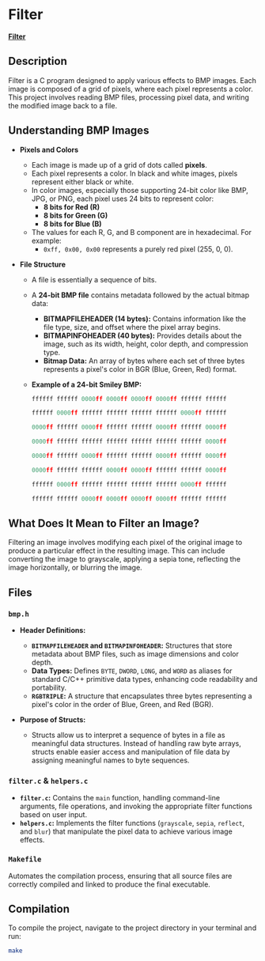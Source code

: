 # Filter

[**Filter**](https://cs50.harvard.edu/x/2024/psets/4/filter/less/#filter)

## Description

Filter is a C program designed to apply various effects to BMP images. Each image is composed of a grid of pixels, where each pixel represents a color. This project involves reading BMP files, processing pixel data, and writing the modified image back to a file.

## Understanding BMP Images

- **Pixels and Colors**
  - Each image is made up of a grid of dots called **pixels**.
  - Each pixel represents a color. In black and white images, pixels represent either black or white.
  - In color images, especially those supporting 24-bit color like BMP, JPG, or PNG, each pixel uses 24 bits to represent color:
    - **8 bits for Red (R)**
    - **8 bits for Green (G)**
    - **8 bits for Blue (B)**
  - The values for each R, G, and B component are in hexadecimal. For example:
    - `0xff, 0x00, 0x00` represents a purely red pixel (255, 0, 0).

- **File Structure**
  - A file is essentially a sequence of bits.
  - A **24-bit BMP file** contains metadata followed by the actual bitmap data:
    - **BITMAPFILEHEADER (14 bytes):** Contains information like the file type, size, and offset where the pixel array begins.
    - **BITMAPINFOHEADER (40 bytes):** Provides details about the image, such as its width, height, color depth, and compression type.
    - **Bitmap Data:** An array of bytes where each set of three bytes represents a pixel's color in BGR (Blue, Green, Red) format.
  - **Example of a 24-bit Smiley BMP:**
  
    ```c
    ffffff ffffff 0000ff 0000ff 0000ff 0000ff ffffff ffffff

    ffffff 0000ff ffffff ffffff ffffff ffffff 0000ff ffffff

    0000ff ffffff 0000ff ffffff ffffff 0000ff ffffff 0000ff

    0000ff ffffff ffffff ffffff ffffff ffffff ffffff 0000ff

    0000ff ffffff 0000ff ffffff ffffff 0000ff ffffff 0000ff

    0000ff ffffff ffffff 0000ff 0000ff ffffff ffffff 0000ff

    ffffff 0000ff ffffff ffffff ffffff ffffff 0000ff ffffff

    ffffff ffffff 0000ff 0000ff 0000ff 0000ff ffffff ffffff
    ```

## What Does It Mean to Filter an Image?

Filtering an image involves modifying each pixel of the original image to produce a particular effect in the resulting image. This can include converting the image to grayscale, applying a sepia tone, reflecting the image horizontally, or blurring the image.

## Files

### `bmp.h`

- **Header Definitions:**
  - **`BITMAPFILEHEADER` and `BITMAPINFOHEADER`:** Structures that store metadata about BMP files, such as image dimensions and color depth.
  - **Data Types:** Defines `BYTE`, `DWORD`, `LONG`, and `WORD` as aliases for standard C/C++ primitive data types, enhancing code readability and portability.
  - **`RGBTRIPLE`:** A structure that encapsulates three bytes representing a pixel's color in the order of Blue, Green, and Red (BGR).

- **Purpose of Structs:**
  - Structs allow us to interpret a sequence of bytes in a file as meaningful data structures. Instead of handling raw byte arrays, structs enable easier access and manipulation of file data by assigning meaningful names to byte sequences.

### `filter.c` & `helpers.c`

- **`filter.c`:** Contains the `main` function, handling command-line arguments, file operations, and invoking the appropriate filter functions based on user input.
- **`helpers.c`:** Implements the filter functions (`grayscale`, `sepia`, `reflect`, and `blur`) that manipulate the pixel data to achieve various image effects.

### `Makefile`

Automates the compilation process, ensuring that all source files are correctly compiled and linked to produce the final executable.

## Compilation

To compile the project, navigate to the project directory in your terminal and run:

```bash
make
